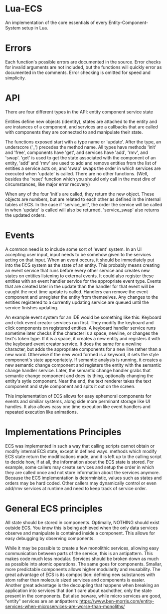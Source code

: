 # Lua-ECS

An implementation of the core essentials of every
Entity-Component-System setup in Lua.

# Errors
Each function's possible errors are documented in the source.
Error checks for invalid arguments are not included, but the
functions will quickly error as documented in the comments.
Error checking is omitted for speed and simplicity.

# API
There are four different types in the API:
	entity
	component
	service
	state

Entities define new objects (identity), states are attached
to the entity and are instances of a component, and services
are a callbacks that are called with components they are
connected to and manipulate their state.

The functions exposed start with a type name or 'update'.
After the type, an underscore ('\_') precedes the method
name. All types have methods 'init' and 'free', components have
'get', and services have 'add', 'rmv', and 'swap'. 'get' is
used to get the state associated with the component of an
entity, 'add' and 'rmv' are used to add and remove entities
from the list of entities a service acts on, and 'swap' swaps
the order in which services are executed when 'update' is
called. There are no other functions. (Well, besides the
'reset' function which you should only call in the most dire
of circumstances, like major error recovery)

When any of the four 'init's are called, they return the new
object. These objects are numbers, but are related to each
other as defined in the internal tables of ECS. In the case
if 'service_init', the order the service will be called in
when 'update' is called will also be returned. 'service_swap'
also returns the updated orders.

# Events
A common need is to include some sort of 'event' system. In
an UI accepting user input, input needs to be somehow given
to the services acting on that input. When an event occurs,
it should be immediately put into the ECS system as the state
of an entity. This probably means creating an event service
that runs before every other service and creates new states
on entities listening to external events. It could also
register these entities with an event handler service for the
appropriate event type. Events that are created later in the
update than the handler for that event will be caught the
next time update is called. Handlers can remove the event
component and unregister the entity from themselves. Any
changes to the entities registered to a currently updating
service are queued until the service finishes updating.

An example event system for an IDE would be something like
this: Keyboard and click event creator services run first.
They modify the keyboard and click components on registered
entities. A keyboard handler service runs sometime later
checks if the character is a space, newline, or changes the
text's token type. If it is a space, it creates a new entity
and registers it with the keyboard event creator service.
It does the same for a newline character, but adds the
appropriate components for a new line rather than a new word.
Otherwise if the new word formed is a keyword, it sets the
style component's state appropriately. If semantic analysis
is running, it creates a new semantic change component and
registers the entity with the semantic change handler
service. Later, the semantic change handler grabs that
semantic change component and does its thing, optionally
changing the entity's sytle component. Near the end, the
text renderer takes the text component and style component
and spits it out on the screen.

This implementation of ECS allows for easy ephemoral
components for events and similiar systems, along side more
perminant storage like UI handles. It also allows easy
one time execution like event handlers and repeated
execution like animations. 

# Implementations Principles
ECS was implemented in such a way that calling scripts cannot
obtain or modify internal ECS state, except in defined ways.
methods which modify ECS state return the modifications made,
and it is left up to the calling script to decide how, if at
all, the information about the ECS state is stored. For
example, some callers may create services and setup the order
in which they are called once and not store information about
the services anymore. Because the ECS implementation is
deterministic, values such as states and orders may be hard
coded. Other callers may dynamically control or even add/rmv
services at runtime and need to keep track of service order.

# General ECS principles
All state should be stored in components. Optimally, NOTHING
should exist outside ECS. You know this is being achieved when
the only data services observe and manipulate is contained
inside a component. This allows for easy debugging by
observing components.

While it may be possible to create a few monolithic services,
allowing easy communication between parts of the service, this
is an antipattern. This makes code much less modular. Services
should be broken down as much as possible into atomic
operations. The same goes for components. Smallar, more
predictable components allows higher modularity and
reusability. The great advantage of ECS is its composition:
defining new substances with atom rather than molecule sized
services and components is easier. Another great advantage is
the decoupling that happens when breaking an application into
services that don't care about eachother, only the state
present in the components. But also beware, while micro
services are good, "entity" services are an antipattern:
https://www.ben-morris.com/entity-services-when-microservices-are-worse-than-monoliths/